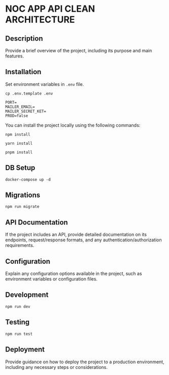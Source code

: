 # NOC APP API CLEAN ARCHITECTURE

## Description

Provide a brief overview of the project, including its purpose and main features.

## Installation

Set environment variables in `.env` file.

```
cp .env.template .env
```

```
PORT=
MAILER_EMAIL=
MAILER_SECRET_KET=
PROD=false
```

You can install the project locally using the following commands:

```
npm install
```

```
yarn install
```

```
pnpm install
```

## DB Setup

```
docker-compose up -d
```

## Migrations

```
npm run migrate
```

## API Documentation

If the project includes an API, provide detailed documentation on its endpoints, request/response formats, and any authentication/authorization requirements.

## Configuration

Explain any configuration options available in the project, such as environment variables or configuration files.

## Development

```
npm run dev
```

## Testing

```
npm run test
```

## Deployment

Provide guidance on how to deploy the project to a production environment, including any necessary steps or considerations.
